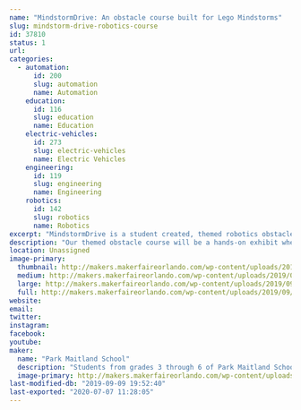 ```yaml
---
name: "MindstormDrive: An obstacle course built for Lego Mindstorms"
slug: mindstorm-drive-robotics-course
id: 37810
status: 1
url: 
categories:
  - automation:
      id: 200
      slug: automation
      name: Automation
    education:
      id: 116
      slug: education
      name: Education
    electric-vehicles:
      id: 273
      slug: electric-vehicles
      name: Electric Vehicles
    engineering:
      id: 119
      slug: engineering
      name: Engineering
    robotics:
      id: 142
      slug: robotics
      name: Robotics
excerpt: "MindstormDrive is a student created, themed robotics obstacle course designed specifically with the Lego Mindstorm robots in mind! Equipped with remote controlled robots, Orlando Makers will be challenged to traverse the course to the finish line as they try to beat our course! "
description: "Our themed obstacle course will be a hands-on exhibit where attendees will have an opportunity to remotely control a Lego Mindstorm bot in a race around an 8 foot by 8 foot course full of traps, pits, balance beams, levelers, and so much more! The design team of 3rd - 5th grade students will be on hand as \"experts\" to guide you through the course, give pointers on how to beat their bot, and answer any questions regarding the making of our exhibit! "
location: Unassigned
image-primary:
  thumbnail: http://makers.makerfaireorlando.com/wp-content/uploads/2019/09/20180213_115227-1-150x150.jpg
  medium: http://makers.makerfaireorlando.com/wp-content/uploads/2019/09/20180213_115227-1-300x225.jpg
  large: http://makers.makerfaireorlando.com/wp-content/uploads/2019/09/20180213_115227-1-1024x768.jpg
  full: http://makers.makerfaireorlando.com/wp-content/uploads/2019/09/20180213_115227-1.jpg
website: 
email: 
twitter: 
instagram: 
facebook: 
youtube: 
maker:
  name: "Park Maitland School"
  description: "Students from grades 3 through 6 of Park Maitland School take part in programmed Design Thinking classes twice a week. In their newly renovated Maker Space, students hone their 21st Century Skills of collaboration, problem solving, creativity, and critical thinking through project based learning. Students are encouraged to tinker and are taught the design process through different modes and hands-on learning experiences. Science, technology, engineering, the arts, and math all play a role in their learning! Students further share their learning to authentic audiences through showcases, hands-on exhibits, and by creating learning experiences for others."
  image-primary: http://makers.makerfaireorlando.com/wp-content/uploads/2018/09/PMS-Logo.jpg
last-modified-db: "2019-09-09 19:52:40"
last-exported: "2020-07-07 11:28:05"
---
```

